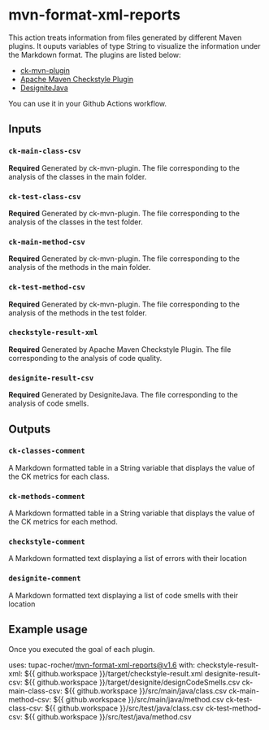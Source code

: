 
# mvn-format-xml-reports

This action treats information from files generated by different Maven plugins. It ouputs variables of type String to visualize the information under the Markdown format.
The plugins are listed below:

- [ck-mvn-plugin](https://github.com/jazzmuesli/ck-mvn-plugin)
- [Apache Maven Checkstyle Plugin](https://maven.apache.org/plugins/maven-checkstyle-plugin/)
- [DesigniteJava](https://github.com/tushartushar/DesigniteJava)

You can use it in your Github Actions workflow.

## Inputs

### `ck-main-class-csv`

**Required** Generated by ck-mvn-plugin. The file corresponding to the analysis of the classes in the main folder.

### `ck-test-class-csv`

**Required** Generated by ck-mvn-plugin. The file corresponding to the analysis of the classes in the test folder.

### `ck-main-method-csv`

**Required** Generated by ck-mvn-plugin. The file corresponding to the analysis of the methods in the main folder.

### `ck-test-method-csv`

**Required** Generated by ck-mvn-plugin. The file corresponding to the analysis of the methods in the test folder.

### `checkstyle-result-xml`

**Required** Generated by Apache Maven Checkstyle Plugin. The file corresponding to the analysis of code quality.

### `designite-result-csv`

**Required** Generated by DesigniteJava. The file corresponding to the analysis of code smells.

## Outputs

### `ck-classes-comment`

A Markdown formatted table in a String variable that displays the value of the CK metrics for each class.

### `ck-methods-comment`

A Markdown formatted table in a String variable that displays the value of the CK metrics for each method.

### `checkstyle-comment`

A Markdown formatted text displaying a list of errors with their location

### `designite-comment`

A Markdown formatted text displaying a list of code smells with their location

## Example usage

Once you executed the goal of each plugin.

  uses: tupac-rocher/mvn-format-xml-reports@v1.6
  with:
    checkstyle-result-xml: ${{ github.workspace }}/target/checkstyle-result.xml
    designite-result-csv: ${{ github.workspace }}/target/designite/designCodeSmells.csv
    ck-main-class-csv: ${{ github.workspace }}/src/main/java/class.csv
    ck-main-method-csv: ${{ github.workspace }}/src/main/java/method.csv
    ck-test-class-csv:  ${{ github.workspace }}/src/test/java/class.csv
    ck-test-method-csv:  ${{ github.workspace }}/src/test/java/method.csv
